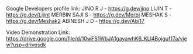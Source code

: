Google Developers profile link: 
JINO R J - https://g.dev/jino
LIJIN T - https://g.dev/Lijint
MERBIN SAJI S - https://g.dev/Merbi
MESHAK S - https://g.dev/Meshak2
ABINESH J D - https://g.dev/Abi17

Video Demonstration Link: https://drive.google.com/file/d/10wFS1WbJA1gayawhK6_KLl4Bojguf17a/view?usp=drivesdk
